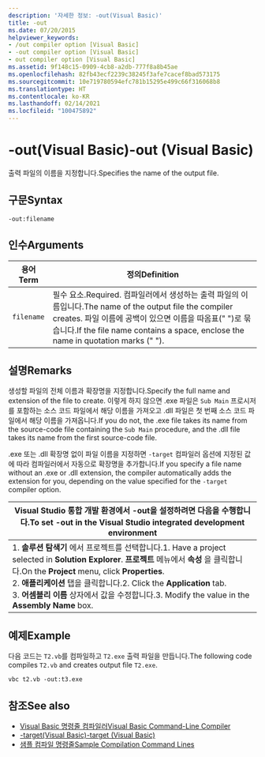 ```yaml
---
description: '자세한 정보: -out(Visual Basic)'
title: -out
ms.date: 07/20/2015
helpviewer_keywords:
- /out compiler option [Visual Basic]
- -out compiler option [Visual Basic]
- out compiler option [Visual Basic]
ms.assetid: 9f148c15-0909-4cb8-a2db-777f8a8b45ae
ms.openlocfilehash: 82fb43ecf2239c38245f3afe7cacef8bad573175
ms.sourcegitcommit: 10e719780594efc781b15295e499c66f316068b8
ms.translationtype: HT
ms.contentlocale: ko-KR
ms.lasthandoff: 02/14/2021
ms.locfileid: "100475892"
---
```

# <a name="-out-visual-basic"></a><span data-ttu-id="dfee8-103">-out(Visual Basic)</span><span class="sxs-lookup"><span data-stu-id="dfee8-103">-out (Visual Basic)</span></span>

<span data-ttu-id="dfee8-104">출력 파일의 이름을 지정합니다.</span><span class="sxs-lookup"><span data-stu-id="dfee8-104">Specifies the name of the output file.</span></span>  
  
## <a name="syntax"></a><span data-ttu-id="dfee8-105">구문</span><span class="sxs-lookup"><span data-stu-id="dfee8-105">Syntax</span></span>  
  
```console  
-out:filename  
```  
  
## <a name="arguments"></a><span data-ttu-id="dfee8-106">인수</span><span class="sxs-lookup"><span data-stu-id="dfee8-106">Arguments</span></span>  
  
|<span data-ttu-id="dfee8-107">용어</span><span class="sxs-lookup"><span data-stu-id="dfee8-107">Term</span></span>|<span data-ttu-id="dfee8-108">정의</span><span class="sxs-lookup"><span data-stu-id="dfee8-108">Definition</span></span>|  
|---|---|  
|`filename`|<span data-ttu-id="dfee8-109">필수 요소.</span><span class="sxs-lookup"><span data-stu-id="dfee8-109">Required.</span></span> <span data-ttu-id="dfee8-110">컴파일러에서 생성하는 출력 파일의 이름입니다.</span><span class="sxs-lookup"><span data-stu-id="dfee8-110">The name of the output file the compiler creates.</span></span> <span data-ttu-id="dfee8-111">파일 이름에 공백이 있으면 이름을 따옴표(" ")로 묶습니다.</span><span class="sxs-lookup"><span data-stu-id="dfee8-111">If the file name contains a space, enclose the name in quotation marks (" ").</span></span>|  
  
## <a name="remarks"></a><span data-ttu-id="dfee8-112">설명</span><span class="sxs-lookup"><span data-stu-id="dfee8-112">Remarks</span></span>  

 <span data-ttu-id="dfee8-113">생성할 파일의 전체 이름과 확장명을 지정합니다.</span><span class="sxs-lookup"><span data-stu-id="dfee8-113">Specify the full name and extension of the file to create.</span></span> <span data-ttu-id="dfee8-114">이렇게 하지 않으면 .exe 파일은 `Sub Main` 프로시저를 포함하는 소스 코드 파일에서 해당 이름을 가져오고 .dll 파일은 첫 번째 소스 코드 파일에서 해당 이름을 가져옵니다.</span><span class="sxs-lookup"><span data-stu-id="dfee8-114">If you do not, the .exe file takes its name from the source-code file containing the `Sub Main` procedure, and the .dll file takes its name from the first source-code file.</span></span>  
  
 <span data-ttu-id="dfee8-115">.exe 또는 .dll 확장명 없이 파일 이름을 지정하면 `-target` 컴파일러 옵션에 지정된 값에 따라 컴파일러에서 자동으로 확장명을 추가합니다.</span><span class="sxs-lookup"><span data-stu-id="dfee8-115">If you specify a file name without an .exe or .dll extension, the compiler automatically adds the extension for you, depending on the value specified for the `-target` compiler option.</span></span>  
  
|<span data-ttu-id="dfee8-116">Visual Studio 통합 개발 환경에서 -out을 설정하려면 다음을 수행합니다.</span><span class="sxs-lookup"><span data-stu-id="dfee8-116">To set -out in the Visual Studio integrated development environment</span></span>|  
|---|  
|<span data-ttu-id="dfee8-117">1.  **솔루션 탐색기** 에서 프로젝트를 선택합니다.</span><span class="sxs-lookup"><span data-stu-id="dfee8-117">1.  Have a project selected in **Solution Explorer**.</span></span> <span data-ttu-id="dfee8-118">**프로젝트** 메뉴에서 **속성** 을 클릭합니다.</span><span class="sxs-lookup"><span data-stu-id="dfee8-118">On the **Project** menu, click **Properties**.</span></span> <br /><span data-ttu-id="dfee8-119">2.  **애플리케이션** 탭을 클릭합니다.</span><span class="sxs-lookup"><span data-stu-id="dfee8-119">2.  Click the **Application** tab.</span></span><br /><span data-ttu-id="dfee8-120">3.  **어셈블리 이름** 상자에서 값을 수정합니다.</span><span class="sxs-lookup"><span data-stu-id="dfee8-120">3.  Modify the value in the **Assembly Name** box.</span></span>|  
  
## <a name="example"></a><span data-ttu-id="dfee8-121">예제</span><span class="sxs-lookup"><span data-stu-id="dfee8-121">Example</span></span>  

 <span data-ttu-id="dfee8-122">다음 코드는 `T2.vb`를 컴파일하고 `T2.exe` 출력 파일을 만듭니다.</span><span class="sxs-lookup"><span data-stu-id="dfee8-122">The following code compiles `T2.vb` and creates output file `T2.exe`.</span></span>  
  
```console
vbc t2.vb -out:t3.exe  
```  
  
## <a name="see-also"></a><span data-ttu-id="dfee8-123">참조</span><span class="sxs-lookup"><span data-stu-id="dfee8-123">See also</span></span>

- [<span data-ttu-id="dfee8-124">Visual Basic 명령줄 컴파일러</span><span class="sxs-lookup"><span data-stu-id="dfee8-124">Visual Basic Command-Line Compiler</span></span>](index.md)
- [<span data-ttu-id="dfee8-125">-target(Visual Basic)</span><span class="sxs-lookup"><span data-stu-id="dfee8-125">-target (Visual Basic)</span></span>](target.md)
- [<span data-ttu-id="dfee8-126">샘플 컴파일 명령줄</span><span class="sxs-lookup"><span data-stu-id="dfee8-126">Sample Compilation Command Lines</span></span>](sample-compilation-command-lines.md)
